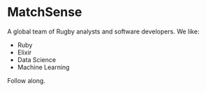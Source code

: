 # MatchSense

A global team of Rugby analysts and software developers. We like:

- Ruby
- Elixir
- Data Science
- Machine Learning

Follow along.
